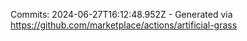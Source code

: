 Commits: 2024-06-27T16:12:48.952Z - Generated via https://github.com/marketplace/actions/artificial-grass
<br>
